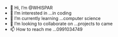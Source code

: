- 👋 Hi, I’m @WHISPAR
- 👀 I’m interested in ...in coding
- 🌱 I’m currently learning ...computer science
- 💞️ I’m looking to collaborate on ...projects to came
- 📫 How to reach me ...0991034749

<!---
WHISPAR/WHISPAR is a ✨ special ✨ repository because its `README.md` (this file) appears on your GitHub profile.
You can click the Preview link to take a look at your changes.
--->
